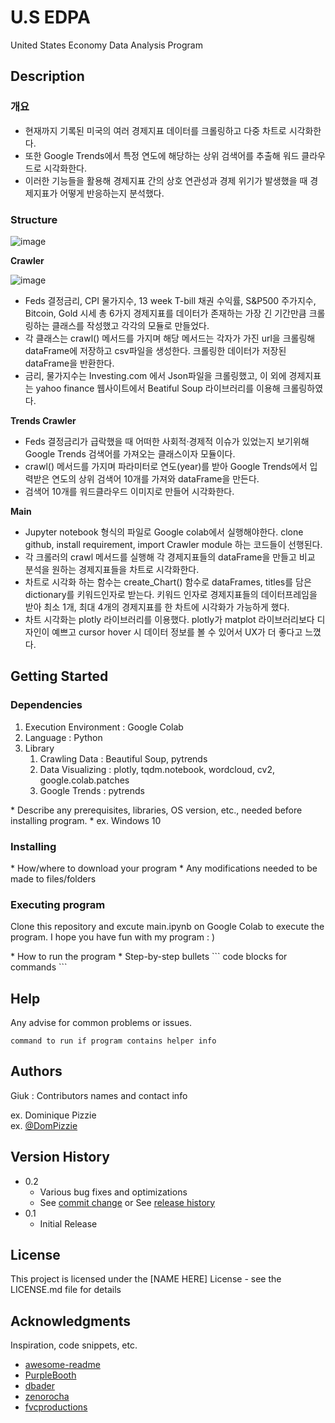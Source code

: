 # U.S EDPA

<p>United States Economy Data Analysis Program</p>

## Description

### 개요
<ul> 
    <li>현재까지 기록된 미국의 여러 경제지표 데이터를 크롤링하고 다중 차트로 시각화한다.</li>
    <li>또한 Google Trends에서 특정 연도에 해당하는 상위 검색어를 추출해 워드 클라우드로 시각화한다.</li>
    <li>이러한 기능들을 활용해 경제지표 간의 상호 연관성과 경제 위기가 발생했을 때 경제지표가 어떻게 반응하는지 분석했다.</li>
</ul>

### Structure
![image](https://github.com/user-attachments/assets/ec16f079-b213-4996-b457-21df0cfcd42f)  

  
<b>Crawler</b>
    
![image](https://github.com/user-attachments/assets/57980013-9ead-45a0-820b-498250223845)
<ul>
    <li>Feds 결정금리, CPI 물가지수, 13 week T-bill 채권 수익률, S&P500 주가지수, Bitcoin, Gold 시세 총 6가지 경제지표를 데이터가 존재하는 가장 긴 기간만큼 크롤링하는 클래스를 작성했고 각각의 모듈로 만들었다.</li>
    <li>각 클래스는 crawl() 메서드를 가지며 해당 메서드는 각자가 가진 url을 크롤링해 dataFrame에 저장하고 csv파일을 생성한다. 크롤링한 데이터가 저장된 dataFrame을 반환한다.</li>
    <li>금리, 물가지수는 Investing.com 에서 Json파일을 크롤링했고, 이 외에 경제지표는 yahoo finance 웹사이트에서 Beatiful Soup 라이브러리를 이용해 크롤링하였다.</li>
</ul>
    
<b>Trends Crawler</b>
<ul>
    <li>Feds 결정금리가 급락했을 때 어떠한 사회적·경제적 이슈가 있었는지 보기위해 Google Trends 검색어를 가져오는 클래스이자 모듈이다.</li>
    <li>crawl() 메서드를 가지며 파라미터로 연도(year)를 받아 Google Trends에서 입력받은 연도의 상위 검색어 10개를 가져와 dataFrame을 만든다.</li>
    <li>검색어 10개를 워드클라우드 이미지로 만들어 시각화한다.</li>
</ul>
  
 <b>Main</b>
 <ul>
     <li>Jupyter notebook 형식의 파일로 Google colab에서 실행해야한다. clone github, install requirement, import Crawler module 하는 코드들이 선행된다. </li>
     <li>각 크롤러의 crawl 메서드를 실행해 각 경제지표들의 dataFrame을 만들고 비교 분석을 원하는 경제지표들을 차트로 시각화한다.</li>
     <li>차트로 시각화 하는 함수는 create_Chart() 함수로 dataFrames, titles를 담은 dictionary를 키워드인자로 받는다. 키워드 인자로 경제지표들의 데이터프레임을 받아 최소 1개, 최대 4개의 경제지표를 한 차트에 시각화가 가능하게 했다. </li>
     <li>차트 시각화는 plotly 라이브러리를 이용했다. plotly가  matplot 라이브러리보다 디자인이 예쁘고 cursor hover 시 데이터 정보를 볼 수 있어서 UX가 더 좋다고 느꼈다. </li>
 </ul>
 
 ## Getting Started

### Dependencies
<ol>
    <li>Execution Environment : Google Colab</li>
     <li>Language : Python</li>
    <li>Library
        <ol>
            <li>Crawling Data : Beautiful Soup, pytrends</li>
            <li>Data Visualizing : plotly, tqdm.notebook, wordcloud, cv2, google.colab.patches</li>
            <li>Google Trends : pytrends</li>
        </ol>
    </li>   
</ol>
* Describe any prerequisites, libraries, OS version, etc., needed before installing program.
* ex. Windows 10

### Installing
<p>
</p>
* How/where to download your program
* Any modifications needed to be made to files/folders

### Executing program
<p>
    Clone this repository and excute main.ipynb on Google Colab to execute the program. I hope you have fun with my program : )
</p>
* How to run the program
* Step-by-step bullets
```
code blocks for commands
```

## Help

Any advise for common problems or issues.
```
command to run if program contains helper info
```

## Authors

Giuk : 
Contributors names and contact info

ex. Dominique Pizzie  
ex. [@DomPizzie](https://twitter.com/dompizzie)

## Version History

* 0.2
    * Various bug fixes and optimizations
    * See [commit change]() or See [release history]()
* 0.1
    * Initial Release

## License

This project is licensed under the [NAME HERE] License - see the LICENSE.md file for details

## Acknowledgments

Inspiration, code snippets, etc.
* [awesome-readme](https://github.com/matiassingers/awesome-readme)
* [PurpleBooth](https://gist.github.com/PurpleBooth/109311bb0361f32d87a2)
* [dbader](https://github.com/dbader/readme-template)
* [zenorocha](https://gist.github.com/zenorocha/4526327)
* [fvcproductions](https://gist.github.com/fvcproductions/1bfc2d4aecb01a834b46)
